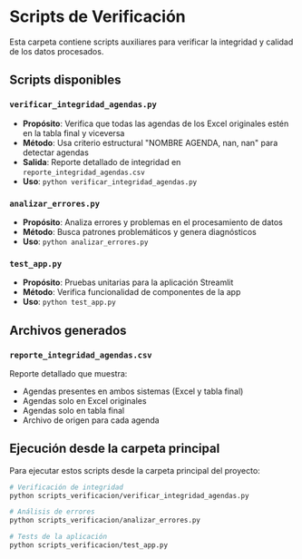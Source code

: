 # Scripts de Verificación

Esta carpeta contiene scripts auxiliares para verificar la integridad y calidad de los datos procesados.

## Scripts disponibles

### `verificar_integridad_agendas.py`
- **Propósito**: Verifica que todas las agendas de los Excel originales estén en la tabla final y viceversa
- **Método**: Usa criterio estructural "NOMBRE AGENDA, nan, nan" para detectar agendas
- **Salida**: Reporte detallado de integridad en `reporte_integridad_agendas.csv`
- **Uso**: `python verificar_integridad_agendas.py`

### `analizar_errores.py`
- **Propósito**: Analiza errores y problemas en el procesamiento de datos
- **Método**: Busca patrones problemáticos y genera diagnósticos
- **Uso**: `python analizar_errores.py`

### `test_app.py`
- **Propósito**: Pruebas unitarias para la aplicación Streamlit
- **Método**: Verifica funcionalidad de componentes de la app
- **Uso**: `python test_app.py`

## Archivos generados

### `reporte_integridad_agendas.csv`
Reporte detallado que muestra:
- Agendas presentes en ambos sistemas (Excel y tabla final)
- Agendas solo en Excel originales
- Agendas solo en tabla final
- Archivo de origen para cada agenda

## Ejecución desde la carpeta principal

Para ejecutar estos scripts desde la carpeta principal del proyecto:

```bash
# Verificación de integridad
python scripts_verificacion/verificar_integridad_agendas.py

# Análisis de errores
python scripts_verificacion/analizar_errores.py

# Tests de la aplicación
python scripts_verificacion/test_app.py
```
